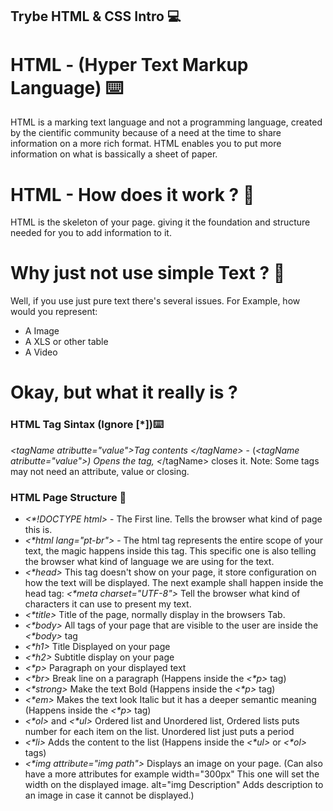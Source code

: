 ## Trybe HTML & CSS Intro :computer:

# HTML - (Hyper Text Markup Language) :keyboard:

HTML is a marking text language and not a programming language, created by the cientific community because of a need at the time to share information on a more rich format. HTML enables you to put more information on what is bassically a sheet of paper.

# HTML - How does it work ? :thinking:

HTML is the skeleton of your page. giving it the foundation and structure needed for you to add information to it.

# Why just not use simple Text ? :thinking:

Well, if you use just pure text there's several issues. For Example, how would you represent:

* A Image
* A XLS or other table
* A Video

# Okay, but what it really is ?

### HTML Tag Sintax (Ignore [*]):keyboard:

<em><*tagName atributte="value">Tag contents <*/tagName></em> - (<em><*tagName atributte="value"></em>) Opens the tag, <*/tagName> closes it. 
Note: Some tags may not need an attribute, value or closing.

### HTML Page Structure :bricks:

* <em><*!DOCTYPE html></em> - The First line. Tells the browser what kind of page this is.
* <em><*html lang="pt-br"></em> - The html tag represents the entire scope of your text, the magic happens inside this tag. This specific one is also telling the browser what kind of language we are using for the text.
* <em><*head></em> This tag doesn't show on your page, it store configuration on how the text will be displayed. The next example shall happen inside the head tag: <em><*meta charset="UTF-8"></em> Tell the browser what kind of characters it can use to present my text. 
* <em><*title></em> Title of the page, normally display in the browsers Tab.
* <em><*body></em> All tags of your page that are visible to the user are inside the <em><*body></em> tag
* <em><*h1></em> Title Displayed on your page
* <em><*h2></em> Subtitle display on your page
* <em><*p></em> Paragraph on your displayed text
* <em><*br></em> Break line on a paragraph (Happens inside the <em><*p></em> tag)
* <em><*strong></em> Make the text Bold (Happens inside the <em><*p></em> tag)
* <em><*em></em> Makes the text look Italic but it has a deeper semantic meaning (Happens inside the <em><*p></em> tag)
* <em><*ol></em> and <em><*ul></em> Ordered list and Unordered list, Ordered lists puts number for each item on the list. Unordered list just puts a period
* <em><*li></em> Adds the content to the list (Happens inside the <em><*ul></em> or <em><*ol></em> tags)
* <em><*img attribute="img path"></em> Displays an image on your page. (Can also have a more attributes for example width="300px" This one will set the width on the displayed image. alt="img Description" Adds description to an image in case it cannot be displayed.)